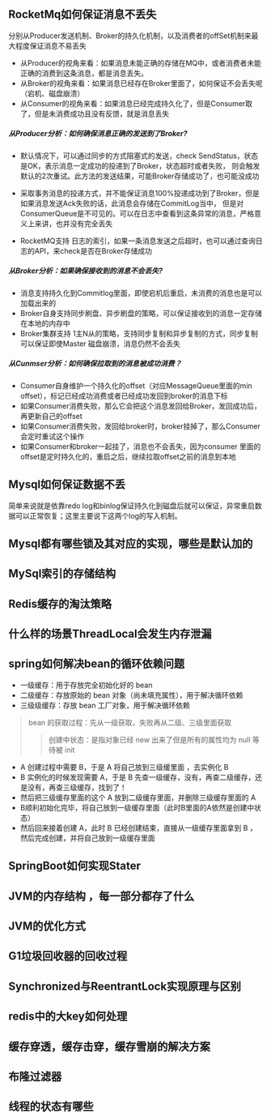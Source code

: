 RocketMq如何保证消息不丢失
-----
分别从Producer发送机制、Broker的持久化机制，以及消费者的offSet机制来最大程度保证消息不易丢失

* 从Producer的视角来看：如果消息未能正确的存储在MQ中，或者消费者未能正确的消费到这条消息，都是消息丢失。
* 从Broker的视角来看：如果消息已经存在Broker里面了，如何保证不会丢失呢（宕机、磁盘崩溃）
* 从Consumer的视角来看：如果消息已经完成持久化了，但是Consumer取了，但是未消费成功且没有反馈，就是消息丢失

##### 从Producer分析：如何确保消息正确的发送到了Broker?

* 默认情况下，可以通过同步的方式阻塞式的发送，check SendStatus，状态是OK，表示消息一定成功的投递到了Broker，状态超时或者失败，
则会触发默认的2次重试。此方法的发送结果，可能Broker存储成功了，也可能没成功

* 采取事务消息的投递方式，并不能保证消息100%投递成功到了Broker，但是如果消息发送Ack失败的话，此消息会存储在CommitLog当中，
但是对ConsumerQueue是不可见的。可以在日志中查看到这条异常的消息，严格意义上来讲，也并没有完全丢失

* RocketMQ支持 日志的索引，如果一条消息发送之后超时，也可以通过查询日志的API，来check是否在Broker存储成功

##### 从Broker分析：如果确保接收到的消息不会丢失?
* 消息支持持久化到Commitlog里面，即使宕机后重启，未消费的消息也是可以加载出来的
* Broker自身支持同步刷盘、异步刷盘的策略，可以保证接收到的消息一定存储在本地的内存中
* Broker集群支持 1主N从的策略，支持同步复制和异步复制的方式，同步复制可以保证即使Master 磁盘崩溃，消息仍然不会丢失

##### 从Cunmser分析：如何确保拉取到的消息被成功消费？
* Consumer自身维护一个持久化的offset（对应MessageQueue里面的min offset），标记已经成功消费或者已经成功发回到broker的消息下标
* 如果Consumer消费失败，那么它会把这个消息发回给Broker，发回成功后，再更新自己的offset
* 如果Consumer消费失败，发回给broker时，broker挂掉了，那么Consumer会定时重试这个操作
* 如果Consumer和broker一起挂了，消息也不会丢失，因为consumer 里面的offset是定时持久化的，重启之后，继续拉取offset之前的消息到本地

Mysql如何保证数据不丢
--------
简单来说就是依靠redo log和binlog保证持久化到磁盘后就可以保证，异常重启数据可以正常恢复；这里主要说下这两个log的写入机制。

Mysql都有哪些锁及其对应的实现，哪些是默认加的
--------

MySql索引的存储结构
--------

Redis缓存的淘汰策略
-------

什么样的场景ThreadLocal会发生内存泄漏
--------

spring如何解决bean的循环依赖问题
------
* 一级缓存：用于存放完全初始化好的 bean 
* 二级缓存：存放原始的 bean 对象（尚未填充属性），用于解决循环依赖 
* 三级级缓存：存放 bean 工厂对象，用于解决循环依赖

> bean 的获取过程：先从一级获取，失败再从二级、三级里面获取
  >>创建中状态：是指对象已经 new 出来了但是所有的属性均为 null 等待被 init


* A 创建过程中需要 B，于是 A 将自己放到三级缓里面 ，去实例化 B
* B 实例化的时候发现需要 A，于是 B 先查一级缓存，没有，再查二级缓存，还是没有，再查三级缓存，找到了！
* 然后把三级缓存里面的这个 A 放到二级缓存里面，并删除三级缓存里面的 A
* B顺利初始化完毕，将自己放到一级缓存里面（此时B里面的A依然是创建中状态）
* 然后回来接着创建 A，此时 B 已经创建结束，直接从一级缓存里面拿到 B ，然后完成创建，并将自己放到一级缓存里面

SpringBoot如何实现Stater
---

JVM的内存结构 ，每一部分都存了什么
-------
JVM的优化方式
-----

G1垃圾回收器的回收过程
------

Synchronized与ReentrantLock实现原理与区别
-----
redis中的大key如何处理
----
缓存穿透，缓存击穿，缓存雪崩的解决方案
-----
布隆过滤器
----
线程的状态有哪些
-----





